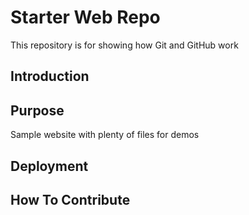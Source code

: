 # Starter Web Repo

This repository is for showing how Git and GitHub work

## Introduction

## Purpose

Sample website with plenty of files for demos
## Deployment

## How To Contribute
